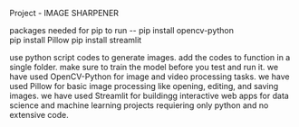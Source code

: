 Project - IMAGE SHARPENER

packages needed for pip to run --
pip install opencv-python  
pip install Pillow
pip install streamlit

use python script codes to generate images.
add the codes to function in a single folder.
make sure to train the model before you test and run it. 
we have used OpenCV-Python for image and video processing tasks.
we have used Pillow for basic image processing like opening, editing, and saving images.
we have used Streamlit for buildingg interactive web apps for data science and machine learning projects requiering only python and no extensive code.





